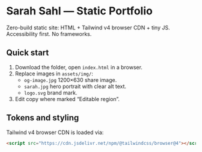 # Sarah Sahl — Static Portfolio

Zero-build static site: HTML + Tailwind v4 browser CDN + tiny JS. Accessibility first. No frameworks.

## Quick start
1. Download the folder, open `index.html` in a browser.  
2. Replace images in `assets/img/`:
   - `og-image.jpg` 1200×630 share image.  
   - `sarah.jpg` hero portrait with clear alt text.  
   - `logo.svg` brand mark.
3. Edit copy where marked “Editable region”.

## Tokens and styling
Tailwind v4 browser CDN is loaded via:
```html
<script src="https://cdn.jsdelivr.net/npm/@tailwindcss/browser@4"></script>